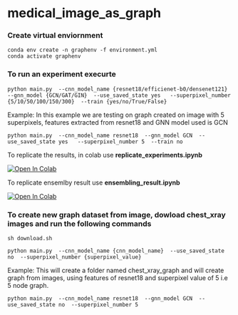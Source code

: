 # medical_image_as_graph

### Create virtual enviornment 
```
conda env create -n graphenv -f environment.yml
conda activate graphenv
```


### To run an experiment execurte 
```
python main.py  --cnn_model_name {resnet18/efficienet-b0/densenet121} --gnn_model {GCN/GAT/GIN}  --use_saved_state yes   --superpixel_number {5/10/50/100/150/300}  --train {yes/no/True/False}
```
Example:
In this example we are testing on graph created on image with 5 superpixels, features extracted from resnet18 and GNN model used is GCN

```
python main.py  --cnn_model_name resnet18  --gnn_model GCN  --use_saved_state yes   --superpixel_number 5  --train no
```

To replicate the results, in colab use **replicate_experiments.ipynb**

[![Open In Colab](https://colab.research.google.com/assets/colab-badge.svg)](https://colab.research.google.com/drive/1E2iWu7IsS2eK8jyZS1dD5ZK2cBsc6fly?usp=sharing)

To replicate ensemlby result use **ensembling_result.ipynb**

[![Open In Colab](https://colab.research.google.com/assets/colab-badge.svg)](https://colab.research.google.com/drive/1aktjvqLi908s3VcKJVRDYa77ENQuo7AS?usp=sharing)

### To create new graph dataset from image, dowload chest_xray images and run the following commands
```
sh download.sh 

python main.py  --cnn_model_name {cnn_model_name}  --use_saved_state no  --superpixel_number {superpixel_value}
```
Example:
This will create a folder named chest_xray_graph and will create graph from images, using features of resnet18 and superpixel value of 5 i.e 5 node graph. 
```
python main.py  --cnn_model_name resnet18  --gnn_model GCN  --use_saved_state no  --superpixel_number 5
```

